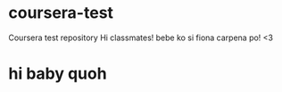 # coursera-test
Coursera test repository
Hi classmates! bebe ko si fiona carpena po! <3
<h1> hi baby quoh</h1>
